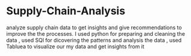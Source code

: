 # Supply-Chain-Analysis
analyze supply chain data to get insights and give recommendations to improve the the processes.
I used python for preparing and cleaning the data  , 
used SQl for dicovering the patterns and analysis the data  , 
used Tabluea to visualize our my data and get insights from it 

